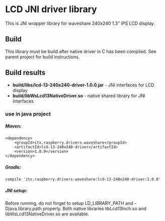 # LCD JNI driver library

This is JNI wrapper library for waveshare 240x240 1.3" IPS LCD display.

## Build 
This library must be build after native driver in C has been compiled.
See parent project for build instructions.

## Build results
* __build/libs/lcd-13-240x240-driver-1.0.0.jar__ - JNI interfaces for LCD display
* __build/libWsLcd13NativeDriver.so__ - native shared library for JNI interfaces

### use in java project
##### Maven:
```
<dependency>
    <groupId>itx.raspberry.drivers.waveshare</groupId>
    <artifactId>lcd-13-240x240-driver</artifactId>
    <version>1.0.0</version>
</dependency>
```
##### Gradle:
```
compile 'itx.raspberry.drivers.waveshare:lcd-13-240x240-driver:1.0.0'
```
##### JNI setup:
Before running, do not forget to setup LD_LIBRARY_PATH and -Djava.library.path properly.
Both native libraries libLcd13Inch.so and libWsLcd13NativeDriver.so are available.
